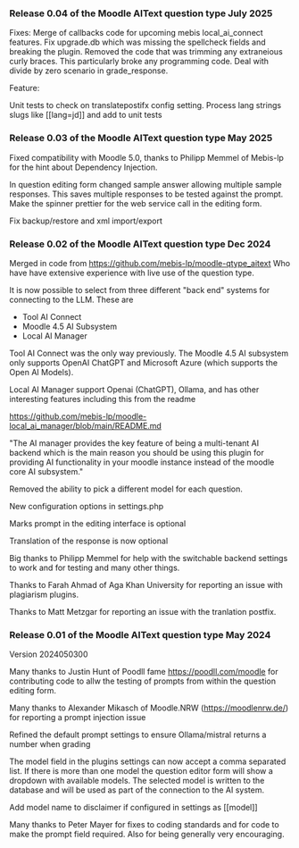 ### Release 0.04 of the Moodle AIText question type July 2025

Fixes:
Merge of callbacks code for upcoming mebis local_ai_connect features.
Fix upgrade.db which was missing the spellcheck fields and breaking the plugin.
Removed the code that was trimming any extraneious curly braces. This particularly broke any programming code. Deal with divide by zero scenario in grade_response.

Feature:


Unit tests to check on translatepostifx config setting.     Process lang strings slugs like [[lang=jd]] and add to unit tests

### Release 0.03 of the Moodle AIText question type May 2025

Fixed compatibility with Moodle 5.0, thanks to Philipp Memmel of Mebis-lp for the hint about Dependency Injection.

In question editing form changed sample answer allowing multiple sample responses. This saves multiple responses
to be tested against the prompt. Make the spinner prettier for the web service call in the editing form.

Fix backup/restore and xml import/export


### Release 0.02 of the Moodle AIText question type Dec 2024

Merged in code from https://github.com/mebis-lp/moodle-qtype_aitext
Who have have extensive experience with live use of the question type.

It is now possible to select from three different "back end" systems for connecting to the LLM. These are

* Tool AI Connect
* Moodle 4.5 AI Subsystem
* Local AI Manager

Tool AI Connect was the only way previously. The Moodle 4.5 AI subsystem only supports OpenAI ChatGPT and Microsoft Azure (which supports the Open AI Models).

Local AI Manager support Openai (ChatGPT), Ollama, and has other interesting features including this from the readme

https://github.com/mebis-lp/moodle-local_ai_manager/blob/main/README.md

"The AI manager provides the key feature of being a multi-tenant AI backend which is the main reason you should be using this plugin for providing AI functionality in your moodle instance instead of the moodle core AI subsystem."

Removed the ability to pick a different model for each question.

New configuration options in settings.php

Marks prompt in the editing interface is optional

Translation of the response is now optional

Big thanks to Philipp Memmel for help with the switchable backend settings to work and for testing and many other things.

Thanks to Farah Ahmad of Aga Khan University for reporting an issue with plagiarism plugins.

Thanks to Matt Metzgar for reporting an issue with the tranlation postfix.

### Release 0.01 of the Moodle AIText question type May 2024

Version 2024050300

Many thanks to Justin Hunt of Poodll fame https://poodll.com/moodle for contributing code
to allw the testing of prompts from within the question editing form.

Many thanks to Alexander Mikasch of Moodle.NRW (https://moodlenrw.de/) for reporting a prompt injection issue

Refined the default prompt settings to ensure Ollama/mistral returns a number when grading

The model field in the plugins settings can now accept a comma separated list. If there
is more than one model the question editor form will show a dropdown with available models. The selected model is written to the database and will be used as part of the connection to the AI system.

Add model name to disclaimer if configured in settings as [[model]]

Many thanks to Peter Mayer for fixes to coding standards and for code to make the prompt field required. Also for being generally very encouraging.

